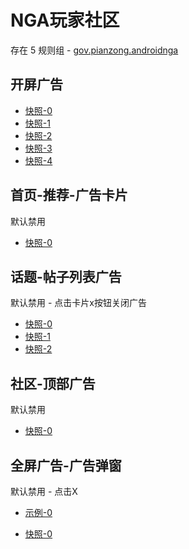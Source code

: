 # NGA玩家社区

存在 5 规则组 - [gov.pianzong.androidnga](/src/apps/gov.pianzong.androidnga.ts)

## 开屏广告

- [快照-0](https://i.gkd.li/import/12476484)
- [快照-1](https://i.gkd.li/import/12706127)
- [快照-2](https://i.gkd.li/import/12864707)
- [快照-3](https://i.gkd.li/import/12911882)
- [快照-4](https://i.gkd.li/import/13798686)

## 首页-推荐-广告卡片

默认禁用

- [快照-0](https://i.gkd.li/import/12482727)

## 话题-帖子列表广告

默认禁用 - 点击卡片x按钮关闭广告

- [快照-0](https://i.gkd.li/import/12655805)
- [快照-1](https://i.gkd.li/import/12706140)
- [快照-2](https://i.gkd.li/import/13303236)

## 社区-顶部广告

默认禁用

- [快照-0](https://i.gkd.li/import/12706132)

## 全屏广告-广告弹窗

默认禁用 - 点击X

- [示例-0](https://m.gkd.li/57941037/346f4485-82a7-4cf3-aab3-1fe6c9bb23af)

- [快照-0](https://i.gkd.li/import/14126934)
